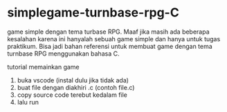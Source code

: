 # simplegame-turnbase-rpg-C
game simple dengan tema turbase RPG. Maaf jika masih ada beberapa kesalahan karena ini hanyalah sebuah game simple dan hanya untuk tugas praktikum. Bisa jadi bahan referensi untuk membuat game dengan tema turnbase RPG menggunakan bahasa C.

tutorial memainkan game
1. buka vscode (instal dulu jika tidak ada)
2. buat file dengan diakhiri .c (contoh file.c)
3. copy source code terebut kedalam file
4. lalu run
